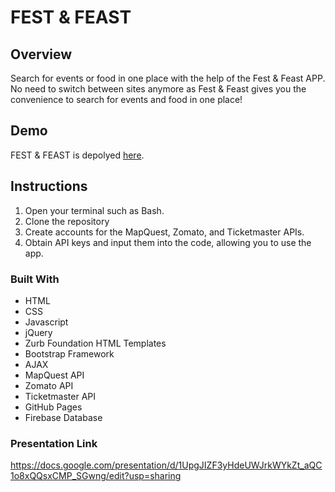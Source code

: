 # FEST & FEAST

## Overview
Search for events or food in one place with the help of the Fest & Feast APP. No need to switch between sites anymore as Fest & Feast gives you the convenience to search for events and food in one place!

## Demo
FEST & FEAST is depolyed [here](https://nbardoi.github.io/Fest_Feast).

## Instructions
1. Open your terminal such as Bash.
2. Clone the repository
3. Create accounts for the MapQuest, Zomato, and Ticketmaster APIs.
4. Obtain API keys and input them into the code, allowing you to use the app.

### Built With
- HTML
- CSS
- Javascript
- jQuery
- Zurb Foundation HTML Templates
- Bootstrap Framework
- AJAX
- MapQuest API
- Zomato API
- Ticketmaster API
- GitHub Pages
- Firebase Database

### Presentation Link
https://docs.google.com/presentation/d/1UpgJIZF3yHdeUWJrkWYkZt_aQC1o8xQQsxCMP_SGwng/edit?usp=sharing
